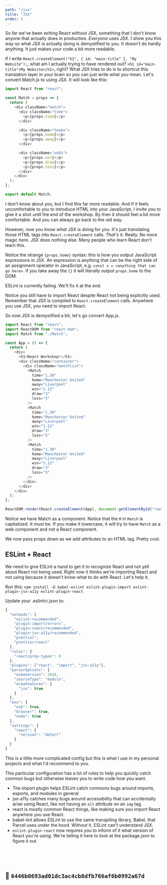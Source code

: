 ```yaml
---
path: "/jsx"
title: "JSX"
order: 5
---
```


So far we've been writing React without JSX, something that I don't know anyone that actually does in production. _Everyone_ uses JSX. I show you this way so what JSX is actually doing is demystified to you. It doesn't do hardly anything. It just makes your code a bit more readable.

If I write `React.createElement("h1", { id: "main-title" }, "My Website");`, what am I actually trying to have rendered out? `<h1 id="main-title">My Website</h1>`, right? What JSX tries to do is to shortcut this translation layer in your brain so you can just write what you mean. Let's convert Match.js to using JSX. It will look like this:

```javascript
import React from "react";

const Match = props => {
  return (
    <div className="match">
      <div className="time">
        <p>{props.time}</p>
      </div>

      <div className="teams">
        <p>{props.home}</p>
        <p>{props.away}</p>
      </div>

      <div className="odds">
        <p>{props.win}</p>
        <p>{props.draw}</p>
        <p>{props.loss}</p>
      </div>
    </div>
  );
};

export default Match;
```

I don't know about you, but I find this far more readable. And if it feels uncomfortable to you to introduce HTML into your JavaScript, I invite you to give it a shot until the end of the workshop. By then it should feel a bit more comfortable. And you can always go back to the old way.

However, now you know _what_ JSX is doing for you. It's just translating those HTML tags into `React.createElement` calls. _That's it._ Really. No more magic here. JSX does nothing else. Many people who learn React don't learn this.

Notice the strange `{props.home}` syntax: this is how you output JavaScript expressions in JSX. An expression is anything that can be the right side of an assignment operator in JavaScript, e.g. `const x = <anything that can go here>`. If you take away the `{}` it will literally output `props.home` to the DOM.

ESLint is currently failing. We'll fix it at the end.

Notice you still have to import React despite React not being explicitly used. Remember that JSX is compiled to `React.createElement` calls. Anywhere you use JSX, you need to import React.

So now JSX is demystified a bit, let's go convert App.js.

```javascript
import React from "react";
import ReactDOM from "react-dom";
import Match from "./Match";

const App = () => {
  return (
    <div>
      <h1>React Workshop!</h1>
      <div className="container">
        <div className="matchlist">
          <Match
            time="1.30"
            home="Manchester United"
            away="Liverpool"
            win="1.12"
            draw="3"
            loss="5"
          />
          <Match
            time="1.30"
            home="Manchester United"
            away="Liverpool"
            win="1.12"
            draw="3"
            loss="5"
          />
          <Match
            time="1.30"
            home="Manchester United"
            away="Liverpool"
            win="1.12"
            draw="3"
            loss="5"
          />
        </div>
      </div>
    </div>
  );
};

ReactDOM.render(React.createElement(App), document.getElementById("root"));
```

Notice we have Match as a component. Notice that the `M` in `Match` is capitalized. It _must_ be. If you make it lowercase, it will try to have `Match` as a web component and not a React component.

We now pass props down as we add attributes to an HTML tag. Pretty cool.

## ESLint + React

We need to give ESLint a hand to get it to recognize React and not yell about React not being used. Right now it thinks we're importing React and not using because it doesn't know what to do with React. Let's help it.

Run this: `npm install -D babel-eslint eslint-plugin-import eslint-plugin-jsx-a11y eslint-plugin-react`

Update your .eslintrc.json to:

```javascript
{
  "extends": [
    "eslint:recommended",
    "plugin:import/errors",
    "plugin:react/recommended",
    "plugin:jsx-a11y/recommended",
    "prettier",
    "prettier/react"
  ],
  "rules": {
    "react/prop-types": 0
  },
  "plugins": ["react", "import", "jsx-a11y"],
  "parserOptions": {
    "ecmaVersion": 2018,
    "sourceType": "module",
    "ecmaFeatures": {
      "jsx": true
    }
  },
  "env": {
    "es6": true,
    "browser": true,
    "node": true
  },
  "settings": {
    "react": {
      "version": "detect"
    }
  }
}
```

This is a little more complicated config but this is what I use in my personal projects and what I'd recommend to you.

This particular configuration has a lot of rules to help you quickly catch common bugs but otherwise leaves you to write code how you want.

- The import plugin helps ESLint catch commons bugs around imports, exports, and modules in general
- jsx-a11y catches many bugs around accessibility that can accidentally arise using React, like not having an `alt` attribute on an `img` tag.
- react is mostly common React things, like making sure you import React anywhere you use React.
- babel-lint allows ESLint to use the same transpiling library, Babel, that Parcel uses under the hood. Without it, ESLint can't understand JSX.
- `eslint-plugin-react` now requires you to inform of it what version of React you're using. We're telling it here to look at the package.json to figure it out.

&nbsp;

&nbsp;

## 🌳 `6446b0693ad01dc3ac4cb8dfb766af6b0992a67d`
